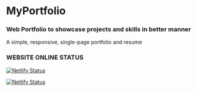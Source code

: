 # MyPortfolio
<h3>Web Portfolio to showcase projects and skills in better manner</h3>

A simple, responsive, single-page portfolio and resume

<h3> WEBSITE ONLINE STATUS</h3>


[![Netlify Status](https://api.netlify.com/api/v1/badges/df0071c5-5a9f-49ee-8338-284cbd0c93c3/deploy-status)](https://app.netlify.com/sites/swastikmishra/deploys)

[![Netlify Status](https://api.netlify.com/api/v1/badges/24d80ae8-c3d9-4645-a6d8-9e97fc8dec3c/deploy-status)](https://app.netlify.com/sites/jekyll-theme-minimal-resume/deploys)
